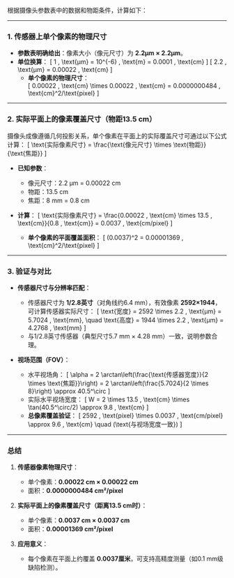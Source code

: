 根据摄像头参数表中的数据和物距条件，计算如下：

---

### 1. **传感器上单个像素的物理尺寸**
- **参数表明确给出**：像素大小（像元尺寸）为 **2.2μm × 2.2μm**。
- **单位换算**：
  \[
  1 \, \text{μm} = 10^{-6} \, \text{m} = 0.0001 \, \text{cm}
  \]
  \[
  2.2 \, \text{μm} = 0.00022 \, \text{cm}
  \]
  - **单个像素的物理尺寸**：  
    \[
    0.00022 \, \text{cm} \times 0.00022 \, \text{cm} = 0.0000000484 \, \text{cm}^2/\text{pixel}
    \]

---

### 2. **实际平面上的像素覆盖尺寸（物距13.5 cm）**
摄像头成像遵循几何投影关系，单个像素在平面上的实际覆盖尺寸可通过以下公式计算：
\[
\text{实际像素尺寸} = \frac{\text{像元尺寸} \times \text{物距}}{\text{焦距}}
\]
- **已知参数**：
  - 像元尺寸：2.2 μm = 0.00022 cm
  - 物距：13.5 cm
  - 焦距：8 mm = 0.8 cm

- **计算**：
  \[
  \text{实际像素尺寸} = \frac{0.00022 \, \text{cm} \times 13.5 \, \text{cm}}{0.8 \, \text{cm}} = 0.0037 \, \text{cm/pixel}
  \]
  - **单个像素的平面覆盖面积**：
    \[
    (0.0037)^2 = 0.00001369 \, \text{cm}^2/\text{pixel}
    \]

---

### 3. **验证与对比**
- **传感器尺寸与分辨率匹配**：
  - 传感器尺寸为 **1/2.8英寸**（对角线约6.4 mm），有效像素 **2592×1944**，可计算传感器实际尺寸：
    \[
    \text{宽度} = 2592 \times 2.2 \, \text{μm} = 5.7024 \, \text{mm}, \quad \text{高度} = 1944 \times 2.2 \, \text{μm} = 4.2768 \, \text{mm}
    \]
  - 与1/2.8英寸传感器（典型尺寸5.7 mm × 4.28 mm）一致，说明参数合理。

- **视场范围（FOV）**：
  - 水平视场角：
    \[
    \alpha = 2 \arctan\left(\frac{\text{传感器宽度}}{2 \times \text{焦距}}\right) = 2 \arctan\left(\frac{5.7024}{2 \times 8}\right) \approx 40.5^\circ
    \]
  - 实际水平视场宽度：
    \[
    W = 2 \times 13.5 \, \text{cm} \times \tan(40.5^\circ/2) \approx 9.8 \, \text{cm}
    \]
  - **总像素覆盖验证**：
    \[
    2592 \, \text{pixel} \times 0.0037 \, \text{cm/pixel} \approx 9.6 \, \text{cm} \quad (\text{与视场宽度一致})
    \]

---

### 总结
1. **传感器像素物理尺寸**：  
   - 单个像素：**0.00022 cm × 0.00022 cm**  
   - 面积：**0.0000000484 cm²/pixel**

2. **实际平面上的像素覆盖尺寸（距离13.5 cm时）**：  
   - 单个像素：**0.0037 cm × 0.0037 cm**  
   - 面积：**0.00001369 cm²/pixel**

3. **应用意义**：  
   - 每个像素在平面上约覆盖 **0.0037厘米**，可支持高精度测量（如0.1 mm级缺陷检测）。